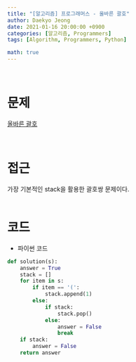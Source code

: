 ```yaml
---
title: "[알고리즘] 프로그래머스 - 올바른 괄호"
author: Daekyo Jeong
date: 2021-01-16 20:00:00 +0900
categories: [알고리즘, Programmers]
tags: [Algorithm, Programmers, Python]

math: true
---
```


<br/>

# **문제**


[올바른 괄호](https://programmers.co.kr/learn/courses/30/lessons/12909)

<br/>

# **접근**  

가장 기본적인 stack을 활용한 괄호쌍 문제이다.  
<br/>

# **코드**


- 파이썬 코드   

```py
def solution(s):
    answer = True
    stack = []
    for item in s:
        if item == '(':
            stack.append(1)
        else:
            if stack:
                stack.pop()
            else:
                answer = False
                break
    if stack:
        answer = False
    return answer
```


<br/>
